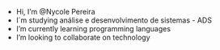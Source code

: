 - Hi, I’m @Nycole Pereira
-  I´m studying análise e desenvolvimento de sistemas - ADS
-  I’m currently learning programming languages
-  I’m looking to collaborate on technology 

<!---
Nycoland/Nycoland is a ✨ special ✨ repository because its `README.md` (this file) appears on your GitHub profile.
You can click the Preview link to take a look at your changes.
--->
